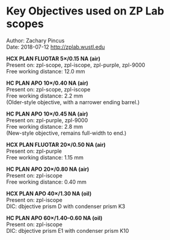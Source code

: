 # Key Objectives used on ZP Lab scopes
Author: Zachary Pincus  
Date: 2018-07-12
http://zplab.wustl.edu

**HCX PLAN FLUOTAR 5×/0.15 NA (air)**  
Present on: zpl-scope, zpl-iscope, zpl-purple, zpl-9000  
Free working distance: 12.0 mm

**HC PLAN APO 10×/0.40 NA (air)**  
Present on: zpl-scope, zpl-iscope  
Free working distance: 2.2 mm  
(Older-style objective, with a narrower ending barrel.)

**HC PLAN APO 10×/0.45 NA (air)**  
Present on: zpl-purple, zpl-9000  
Free working distance: 2.8 mm  
(New-style objective, remains full-width to end.)

**HCX PLAN FLUOTAR 20×/0.50 NA (air)**  
Present on: zpl-purple  
Free working distance: 1.15 mm

**HC PLAN APO 20×/0.80 NA (air)**  
Present on: zpl-iscope  
Free working distance: 0.40 mm

**HCX PLAN APO 40×/1.30 NA (oil)**  
Present on: zpl-iscope  
DIC: dbjective prism D with condenser prism K3

**HC PLAN APO 60×/1.40–0.60 NA (oil)**  
Present on: zpl-iscope  
DIC: dbjective prism E1 with condenser prism K10